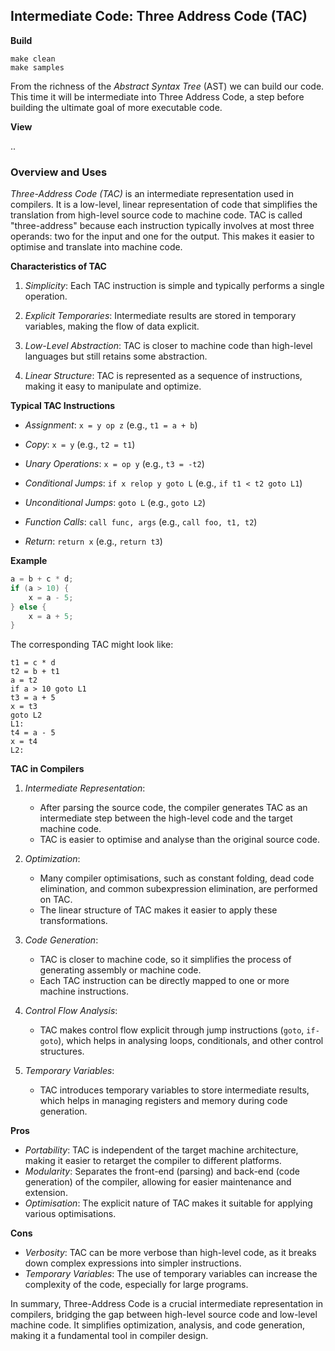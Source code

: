 
## Intermediate Code: Three Address Code (TAC)

__Build__

```shell
make clean
make samples
```

From the richness of the *Abstract Syntax Tree* (AST) we can build our code. This time it
will be intermediate into Three Address Code, a step before building the ultimate goal of
more executable code.

__View__

..

### Overview and Uses

*Three-Address Code (TAC)* is an intermediate representation used in compilers. It is a low-level,
linear representation of code that simplifies the translation from high-level source code to
machine code. TAC is called "three-address" because each instruction typically involves at most
three operands: two for the input and one for the output. This makes it easier to optimise and
translate into machine code.


__Characteristics of TAC__

1. *Simplicity*: Each TAC instruction is simple and typically performs a single operation.

2. *Explicit Temporaries*: Intermediate results are stored in temporary variables, making the flow of data explicit.

3. *Low-Level Abstraction*: TAC is closer to machine code than high-level languages but still retains some abstraction.

4. *Linear Structure*: TAC is represented as a sequence of instructions, making it easy to manipulate and optimize.


__Typical TAC Instructions__

- *Assignment*: `x = y op z` (e.g., `t1 = a + b`)

- *Copy*: `x = y` (e.g., `t2 = t1`)

- *Unary Operations*: `x = op y` (e.g., `t3 = -t2`)

- *Conditional Jumps*: `if x relop y goto L` (e.g., `if t1 < t2 goto L1`)

- *Unconditional Jumps*: `goto L` (e.g., `goto L2`)

- *Function Calls*: `call func, args` (e.g., `call foo, t1, t2`)

- *Return*: `return x` (e.g., `return t3`)


__Example__

```c
a = b + c * d;
if (a > 10) {
    x = a - 5;
} else {
    x = a + 5;
}
```

The corresponding TAC might look like:

```
t1 = c * d
t2 = b + t1
a = t2
if a > 10 goto L1
t3 = a + 5
x = t3
goto L2
L1:
t4 = a - 5
x = t4
L2:
```

__TAC in Compilers__

1. *Intermediate Representation*:
   - After parsing the source code, the compiler generates TAC as an intermediate step between the
     high-level code and the target machine code.
   - TAC is easier to optimise and analyse than the original source code.

2. *Optimization*:
   - Many compiler optimisations, such as constant folding, dead code elimination, and common
     subexpression elimination, are performed on TAC.
   - The linear structure of TAC makes it easier to apply these transformations.

3. *Code Generation*:
   - TAC is closer to machine code, so it simplifies the process of generating assembly or machine code.
   - Each TAC instruction can be directly mapped to one or more machine instructions.

4. *Control Flow Analysis*:
   - TAC makes control flow explicit through jump instructions (`goto`, `if-goto`), which helps in
     analysing loops, conditionals, and other control structures.

5. *Temporary Variables*:
   - TAC introduces temporary variables to store intermediate results, which helps in managing registers
     and memory during code generation.


__Pros__

- *Portability*: TAC is independent of the target machine architecture, making it easier to retarget the
  compiler to different platforms.
- *Modularity*: Separates the front-end (parsing) and back-end (code generation) of the compiler, allowing
  for easier maintenance and extension.
- *Optimisation*: The explicit nature of TAC makes it suitable for applying various optimisations.


__Cons__

- *Verbosity*: TAC can be more verbose than high-level code, as it breaks down complex expressions into simpler instructions.
- *Temporary Variables*: The use of temporary variables can increase the complexity of the code, especially for large programs.

In summary, Three-Address Code is a crucial intermediate representation in compilers, bridging the gap between
high-level source code and low-level machine code. It simplifies optimization, analysis, and code generation,
making it a fundamental tool in compiler design.
